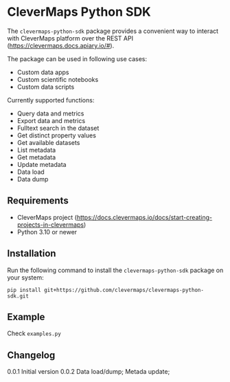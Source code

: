 # CleverMaps Python SDK

The `clevermaps-python-sdk` package provides a convenient way to interact with CleverMaps platform over the REST API (https://clevermaps.docs.apiary.io/#).

The package can be used in following use cases:
* Custom data apps
* Custom scientific notebooks
* Custom data scripts

Currently supported functions:
* Query data and metrics
* Export data and metrics
* Fulltext search in the dataset
* Get distinct property values
* Get available datasets
* List metadata
* Get metadata
* Update metadata
* Data load
* Data dump

## Requirements

-  CleverMaps project (https://docs.clevermaps.io/docs/start-creating-projects-in-clevermaps)
-  Python 3.10 or newer

## Installation

Run the following command to install the `clevermaps-python-sdk` package on your system:

    pip install git+https://github.com/clevermaps/clevermaps-python-sdk.git

## Example

Check `examples.py`

## Changelog

0.0.1 Initial version
0.0.2 Data load/dump; Metada update;
